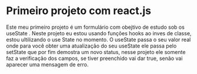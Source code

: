 # Primeiro projeto com react.js

Este meu primeiro projeto é um formulário com obejtivo de estudo sob os useState . Neste projeto eu estou usando funções hooks ao inves de classe, estou ultilizando o  use State no momento. O useState passa o seu valor real onde para você obter uma atualização do seu useState ele passa pelo setState que por fim demostra um novo status, nesse projeto ele somente faz a verificação dos campos, se tiver preenchido vai dar true, senão vai aparecer uma mensagem de erro.

